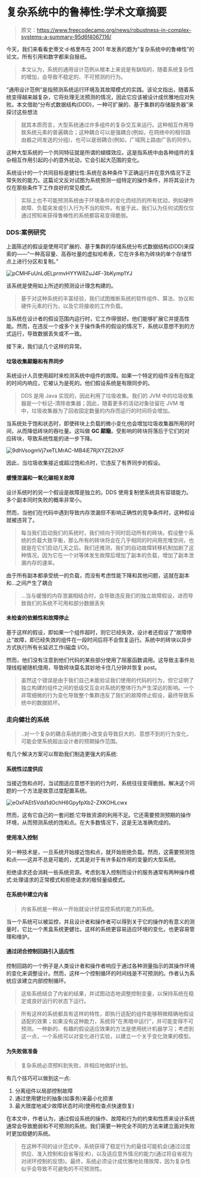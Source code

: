 # 复杂系统中的鲁棒性:学术文章摘要

> 原文：<https://www.freecodecamp.org/news/robustness-in-complex-systems-a-summary-95d6f4067116/>

今天，我们来看看史蒂文·d·格里布在 2001 年发表的题为“复杂系统中的鲁棒性”的论文。所有引用和数字都来自报纸。

> 本文认为，系统的通用设计范例从根本上来说是有缺陷的，随着系统复杂性的增加，会导致不稳定的、不可预测的行为。

“通用设计范例”是指预测系统运行环境及其故障模式的实践。该论文指出，随着系统变得越来越复杂，它将处理无法预测的情况，因此它应该被设计成优雅地应对失败。本文借助“分布式数据结构(DDD)，一种可扩展的、基于集群的存储服务器”来探讨这些想法

> 就其本质而言，大型系统通过许多组件的复杂交互来运行。这种相互作用导致系统元素的普遍耦合；这种耦合可以是强耦合(例如，在网络中的相邻路由器之间发送的分组)，也可以是弱耦合(例如，广域网上路由广告的同步)。

这种大型系统的一个共同特征就是所谓的蝴蝶效应。这是指系统中由各种组件的复杂相互作用引起的小的意外扰动，它会引起大范围的变化。

系统设计的一个共同目标是健壮性:系统在各种条件下正确运行并在意外情况下正常失败的能力。这篇论文反对试图为系统预测一组特定的操作条件，并将其设计为仅在那些条件下工作良好的常见模式。

> 实际上也不可能预测系统由于环境条件的变化而经历的所有扰动，例如硬件故障、负载突发或引入行为不当的软件。有鉴于此，我们认为任何试图仅仅通过预知来获得鲁棒性的系统都容易变得脆弱。

### DDS:案例研究

上面陈述的假设是使用可扩展的、基于集群的存储系统分布式数据结构(DDD)来探索的——“一种高容量、高吞吐量的虚拟哈希表，它在许多称为砖块的单个存储节点上进行分区和复制。”

![pCMHFuUnLdELprmvHYYW8ZuJ4F-3bKymp1YJ](img/228bd5b71420de44bc90040c4210d372.png)

该系统是使用如上所述的预测设计理念构建的。

> 基于对这种系统的丰富经验，我们试图推断系统的软件组件、算法、协议和硬件元素的行为，以及它将接收的工作负载。

当系统在设计者的假设范围内运行时，它工作得很好。他们能够扩展它并提高性能。然而，在违反一个或多个关于操作条件的假设的情况下，系统以意想不到的方式运行，导致数据丢失或不一致。

接下来，我们谈几个这样的异常。

#### **垃圾收集颠簸和有界同步**

系统设计人员使用超时来检测系统中组件的故障。如果一个特定的组件没有在指定的时间内响应，它被认为是死的。他们假设系统是有限同步的。

> DDS 是用 Java 实现的，因此利用了垃圾收集。我们的 JVM 中的垃圾收集器是一个标记-清除收集器；因此，随着更多的活动对象驻留在 JVM 堆中，垃圾收集器为了回收固定数量的内存而运行的时间将会增加。

当系统处于饱和状态时，即使砖块上负载的微小变化也会增加垃圾收集器所用的时间，从而降低砖块的吞吐量。这叫做 **GC 颠簸**。受影响的砖块将落后于它们的对应砖块，导致系统性能的进一步下降。

![9dhVsogmVj7xeTLMrAC-MB4iE7RjXYZE2hXF](img/ec777eb8c23eccf2e04354671f62cd14.png)

因此，当垃圾收集接近或超过饱和点时，它违反了有界同步的假设。

#### **缓慢泄漏和一氧化碳相关故障**

设计系统时的另一个假设是故障是独立的。DDS 使用复制使系统具有容错能力。多个副本同时失败的概率非常小。

然而，当他们在代码中遇到导致内存泄漏但不影响正确性的竞争条件时，这种假设就被违背了。

> 每当我们启动我们的系统时，我们倾向于同时启动所有的砖块。假设整个系统的负载大致平衡，那么所有的砖块将会在几乎相同的时间用完堆空间，也就是在它们启动几天之后。我们还推测，我们的自动故障转移机制加剧了这种情况，因为它在一个对等体发生故障后增加了副本的负载，增加了副本泄漏内存的速率。

由于所有副本都承受统一的负载，而没有考虑性能下降和其他问题，这就在副本和…之间产生了耦合

> …当与缓慢的内存泄漏相结合时，会导致违反我们的独立故障假设，进而导致我们的系统不可用和部分数据丢失

#### **未检查的依赖性和故障停止**

基于这样的假设，即如果一个组件超时，则它已经失效，设计者还假设了“故障停止”故障，即已经失效的组件在一段时间后将不会恢复运行。系统中的砖块以异步方式执行所有长延迟工作(磁盘 I/O)。

然而，他们没有注意到他们代码的某些部分使用了阻塞函数调用。这导致主事件处理线程被随机借用，导致砖块莫名其妙地卡住几分钟并恢复 post。

> 虽然这个错误是由于我们自己未能验证我们使用的代码的行为，但它证明了独立构建的组件之间的低级交互会对系统的整体行为产生深远的影响。一个非常细微的行为变化导致整个集群违反了我们的故障停止假设，最终导致系统中的数据损坏。

### 走向健壮的系统

> ..对一个复杂的耦合系统的微小改变会导致巨大的、意想不到的行为变化，可能会使系统超出设计者的预期操作范围。

有几个解决方案可以帮助我们制造更强大的系统:

#### 系统性过度供应

当接近饱和点时，当试图适应意想不到的行为时，系统往往变得脆弱。解决这个问题的一个方法是故意过度配置系统。

![eOxFAEt5Vdd1dOchH6GpyfpXb2-ZXKOHLcwx](img/e4af6e5501fe9e17e5b5119dd33f8aed.png)

然而，这有它自己的一套问题:它导致资源的利用不足。它还需要预测预期的操作环境，从而预测系统的饱和点。在大多数情况下，这是无法准确完成的。

#### 使用准入控制

另一种技术是，一旦系统开始接近饱和点，就开始拒绝负载。然而，这需要预测饱和点——这并不总是可能的，尤其是对于有许多起作用的变量的大型系统。

拒绝请求还会消耗一些系统资源。考虑到准入控制而设计的服务通常有两种操作模式:处理请求的正常模式和拒绝请求的极轻量级模式。

#### 在系统中建立内省

> 内省系统是一种从一开始就设计好监控系统的能力的系统。

当一个系统可以被监控，并且设计者和操作者可以得到关于它的操作的有意义的测量时，它比一个黑盒系统更健壮。这样的系统更容易适应环境的变化，也更容易管理和维护。

#### 通过闭合控制回路引入适应性

控制回路的一个例子是人类设计者和操作者响应于通过各种测量指示的其操作环境的变化来调整设计。然而，这样一个控制循环的时间线是不可预测的。作者认为系统应该建立内部控制循环。

> 这些系统结合了内省的结果，并试图动态地调整控制变量，以保持系统在稳定或良好运行的状态下运行。

> 所有这样的系统都具有这样的特性，即执行适配的组件能够稍微精确地假设适配的效果；如果没有这种能力，系统将“在黑暗中运行”，并可能变得不可预测。一种新的、有趣的假设适应效果的方法是使用统计机器学习；考虑到这一点，一个系统可以对变化进行实验，以建立一个关于变化效果的模型。

#### 为失败做准备

> 复杂系统必须预料到失败，并相应地做好计划。

有几个技巧可以做到这一点:

1.  分离组件以局部控制故障
2.  通过使用健壮的抽象(如事务)来最小化损害
3.  最大限度地减少故障状态时间(使用检查点快速恢复)

在本文中，作者认为，通过假设系统的操作、故障和行为的约束和性质来设计系统通常会导致脆弱和不可预测的系统。我们需要一种完全不同的方法来建立面对失败时更加稳健的系统。

> 在这种不同的设计范式中，系统获得了稳定行为的最佳可能机会(通过过度供应、准入控制和自省等技术)，以及适应意外情况的能力(通过将自省视为对闭环控制的反馈)。最终，系统必须设计成优雅地处理故障，因为复杂性似乎会导致不可避免的不可预测性。